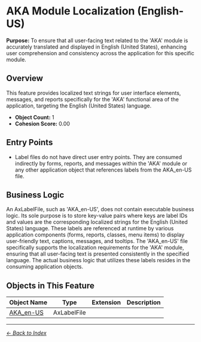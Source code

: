 # AKA Module Localization (English-US)

**Purpose:** To ensure that all user-facing text related to the 'AKA' module is accurately translated and displayed in English (United States), enhancing user comprehension and consistency across the application for this specific module.

## Overview

This feature provides localized text strings for user interface elements, messages, and reports specifically for the 'AKA' functional area of the application, targeting the English (United States) language.

- **Object Count:** 1
- **Cohesion Score:** 0.00

## Entry Points

- Label files do not have direct user entry points. They are consumed indirectly by forms, reports, and messages within the 'AKA' module or any other application object that references labels from the AKA_en-US file.

## Business Logic

An AxLabelFile, such as 'AKA_en-US', does not contain executable business logic. Its sole purpose is to store key-value pairs where keys are label IDs and values are the corresponding localized strings for the English (United States) language. These labels are referenced at runtime by various application components (forms, reports, classes, menu items) to display user-friendly text, captions, messages, and tooltips. The 'AKA_en-US' file specifically supports the localization requirements for the 'AKA' module, ensuring that all user-facing text is presented consistently in the specified language. The actual business logic that utilizes these labels resides in the consuming application objects.

## Objects in This Feature

| Object Name | Type | Extension | Description |
|-------------|------|-----------|-------------|
| [AKA_en-US](Objects/AKA_en-US.md) | AxLabelFile |  |  |

---

*[← Back to Index](../../index.md)*
